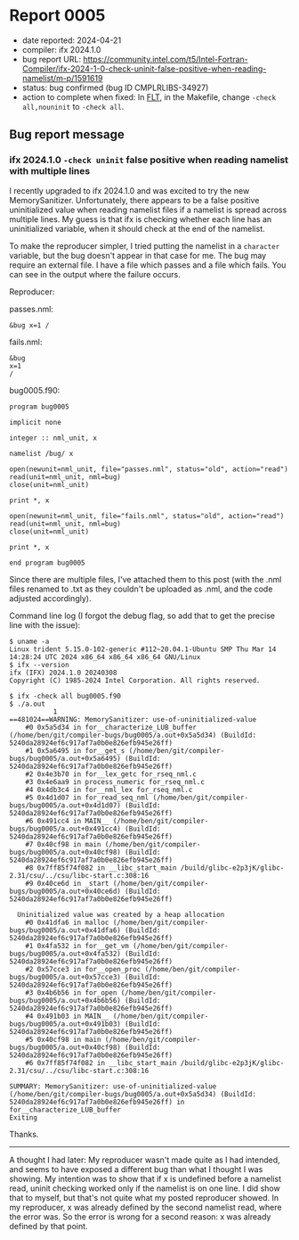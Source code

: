 # Report 0005

- date reported: 2024-04-21
- compiler: ifx 2024.1.0
- bug report URL: <https://community.intel.com/t5/Intel-Fortran-Compiler/ifx-2024-1-0-check-uninit-false-positive-when-reading-namelist/m-p/1591619>
- status: bug confirmed (bug ID CMPLRLIBS-34927)
- action to complete when fixed: In [FLT](https://github.com/btrettel/flt), in the Makefile, change `-check all,nouninit` to `-check all`.

## Bug report message

### ifx 2024.1.0 `-check uninit` false positive when reading namelist with multiple lines

I recently upgraded to ifx 2024.1.0 and was excited to try the new MemorySanitizer. Unfortunately, there appears to be a false positive uninitialized value when reading namelist files if a namelist is spread across multiple lines. My guess is that ifx is checking whether each line has an uninitialized variable, when it should check at the end of the namelist.

To make the reproducer simpler, I tried putting the namelist in a `character` variable, but the bug doesn't appear in that case for me. The bug may require an external file. I have a file which passes and a file which fails. You can see in the output where the failure occurs.

Reproducer:

passes.nml:

    &bug x=1 /

fails.nml:

    &bug
    x=1
    /

bug0005.f90:

    program bug0005

    implicit none

    integer :: nml_unit, x

    namelist /bug/ x

    open(newunit=nml_unit, file="passes.nml", status="old", action="read")
    read(unit=nml_unit, nml=bug)
    close(unit=nml_unit)

    print *, x

    open(newunit=nml_unit, file="fails.nml", status="old", action="read")
    read(unit=nml_unit, nml=bug)
    close(unit=nml_unit)

    print *, x

    end program bug0005

Since there are multiple files, I've attached them to this post (with the .nml files renamed to .txt as they couldn't be uploaded as .nml, and the code adjusted accordingly).

Command line log (I forgot the debug flag, so add that to get the precise line with the issue):

    $ uname -a
    Linux trident 5.15.0-102-generic #112~20.04.1-Ubuntu SMP Thu Mar 14 14:28:24 UTC 2024 x86_64 x86_64 x86_64 GNU/Linux
    $ ifx --version
    ifx (IFX) 2024.1.0 20240308
    Copyright (C) 1985-2024 Intel Corporation. All rights reserved.
    
    $ ifx -check all bug0005.f90
    $ ./a.out
               1
    ==481024==WARNING: MemorySanitizer: use-of-uninitialized-value
        #0 0x5a5d34 in for__characterize_LUB_buffer (/home/ben/git/compiler-bugs/bug0005/a.out+0x5a5d34) (BuildId: 5240da28924ef6c917af7a0b0e826efb945e26ff)
        #1 0x5a6495 in for__get_s (/home/ben/git/compiler-bugs/bug0005/a.out+0x5a6495) (BuildId: 5240da28924ef6c917af7a0b0e826efb945e26ff)
        #2 0x4e3b70 in for__lex_getc for_rseq_nml.c
        #3 0x4e6aa9 in process_numeric for_rseq_nml.c
        #4 0x4db3c4 in for__nml_lex for_rseq_nml.c
        #5 0x4d1d07 in for_read_seq_nml (/home/ben/git/compiler-bugs/bug0005/a.out+0x4d1d07) (BuildId: 5240da28924ef6c917af7a0b0e826efb945e26ff)
        #6 0x491cc4 in MAIN__ (/home/ben/git/compiler-bugs/bug0005/a.out+0x491cc4) (BuildId: 5240da28924ef6c917af7a0b0e826efb945e26ff)
        #7 0x40cf98 in main (/home/ben/git/compiler-bugs/bug0005/a.out+0x40cf98) (BuildId: 5240da28924ef6c917af7a0b0e826efb945e26ff)
        #8 0x7ff85f74f082 in __libc_start_main /build/glibc-e2p3jK/glibc-2.31/csu/../csu/libc-start.c:308:16
        #9 0x40ce6d in _start (/home/ben/git/compiler-bugs/bug0005/a.out+0x40ce6d) (BuildId: 5240da28924ef6c917af7a0b0e826efb945e26ff)

      Uninitialized value was created by a heap allocation
        #0 0x41dfa6 in malloc (/home/ben/git/compiler-bugs/bug0005/a.out+0x41dfa6) (BuildId: 5240da28924ef6c917af7a0b0e826efb945e26ff)
        #1 0x4fa532 in for__get_vm (/home/ben/git/compiler-bugs/bug0005/a.out+0x4fa532) (BuildId: 5240da28924ef6c917af7a0b0e826efb945e26ff)
        #2 0x57cce3 in for__open_proc (/home/ben/git/compiler-bugs/bug0005/a.out+0x57cce3) (BuildId: 5240da28924ef6c917af7a0b0e826efb945e26ff)
        #3 0x4b6b56 in for_open (/home/ben/git/compiler-bugs/bug0005/a.out+0x4b6b56) (BuildId: 5240da28924ef6c917af7a0b0e826efb945e26ff)
        #4 0x491b03 in MAIN__ (/home/ben/git/compiler-bugs/bug0005/a.out+0x491b03) (BuildId: 5240da28924ef6c917af7a0b0e826efb945e26ff)
        #5 0x40cf98 in main (/home/ben/git/compiler-bugs/bug0005/a.out+0x40cf98) (BuildId: 5240da28924ef6c917af7a0b0e826efb945e26ff)
        #6 0x7ff85f74f082 in __libc_start_main /build/glibc-e2p3jK/glibc-2.31/csu/../csu/libc-start.c:308:16

    SUMMARY: MemorySanitizer: use-of-uninitialized-value (/home/ben/git/compiler-bugs/bug0005/a.out+0x5a5d34) (BuildId: 5240da28924ef6c917af7a0b0e826efb945e26ff) in for__characterize_LUB_buffer
    Exiting

Thanks.

***

A thought I had later: My reproducer wasn't made quite as I had intended, and seems to have exposed a different bug than what I thought I was showing. My intention was to show that if x is undefined before a namelist read, uninit checking worked only if the namelist is on one line. I did show that to myself, but that's not quite what my posted reproducer showed. In my reproducer, x was already defined by the second namelist read, where the error was. So the error is wrong for a second reason: x was already defined by that point.
